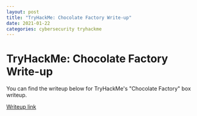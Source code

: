 ```yaml
---
layout: post
title: "TryHackMe: Chocolate Factory Write-up"
date: 2021-01-22
categories: cybersecurity tryhackme
---
```


# TryHackMe: Chocolate Factory Write-up

You can find the writeup below for TryHackMe's "Chocolate Factory" box writeup.

[Writeup link][writeup]

[writeup]: https://infosecwriteups.com/tryhackme-chocolate-factory-write-up-d430b53f7cb2

